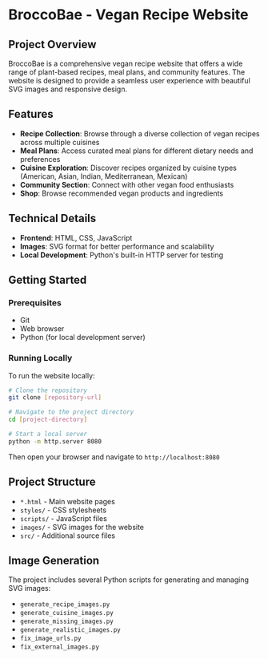 # BroccoBae - Vegan Recipe Website

## Project Overview
BroccoBae is a comprehensive vegan recipe website that offers a wide range of plant-based recipes, meal plans, and community features. The website is designed to provide a seamless user experience with beautiful SVG images and responsive design.

## Features
- **Recipe Collection**: Browse through a diverse collection of vegan recipes across multiple cuisines
- **Meal Plans**: Access curated meal plans for different dietary needs and preferences
- **Cuisine Exploration**: Discover recipes organized by cuisine types (American, Asian, Indian, Mediterranean, Mexican)
- **Community Section**: Connect with other vegan food enthusiasts
- **Shop**: Browse recommended vegan products and ingredients

## Technical Details
- **Frontend**: HTML, CSS, JavaScript
- **Images**: SVG format for better performance and scalability
- **Local Development**: Python's built-in HTTP server for testing

## Getting Started

### Prerequisites
- Git
- Web browser
- Python (for local development server)

### Running Locally
To run the website locally:

```bash
# Clone the repository
git clone [repository-url]

# Navigate to the project directory
cd [project-directory]

# Start a local server
python -m http.server 8080
```

Then open your browser and navigate to `http://localhost:8080`

## Project Structure
- `*.html` - Main website pages
- `styles/` - CSS stylesheets
- `scripts/` - JavaScript files
- `images/` - SVG images for the website
- `src/` - Additional source files

## Image Generation
The project includes several Python scripts for generating and managing SVG images:
- `generate_recipe_images.py`
- `generate_cuisine_images.py`
- `generate_missing_images.py`
- `generate_realistic_images.py`
- `fix_image_urls.py`
- `fix_external_images.py`